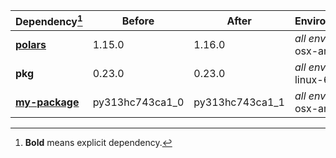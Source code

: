 |Dependency[^1]|Before|After|Environments|
|-|-|-|-|
|[**polars**](https://prefix.dev/channels/conda-forge/packages/polars)|1.15.0|1.16.0|*all envs* on osx-arm64|
|**pkg**|0.23.0|0.23.0|*all envs* on linux-64|
|[**my-package**](https://prefix.dev/channels/conda-forge/packages/my-package)|py313hc743ca1_0|py313hc743ca1_1|*all envs* on osx-arm64|

[^1]: **Bold** means explicit dependency.
[^2]: Dependency got downgraded.
